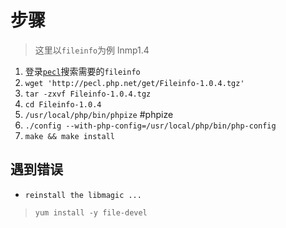 # 步骤

> 这里以`fileinfo`为例
> lnmp1.4

1. 登录[`pecl`](http://pecl.php.net)搜索需要的`fileinfo`
2. `wget 'http://pecl.php.net/get/Fileinfo-1.0.4.tgz'`
3. `tar -zxvf Fileinfo-1.0.4.tgz`
4. `cd Fileinfo-1.0.4`
5. `/usr/local/php/bin/phpize` #phpize
6. `./config --with-php-config=/usr/local/php/bin/php-config`
7. `make && make install`

## 遇到错误

- `reinstall the libmagic ...`
> `yum install -y file-devel`